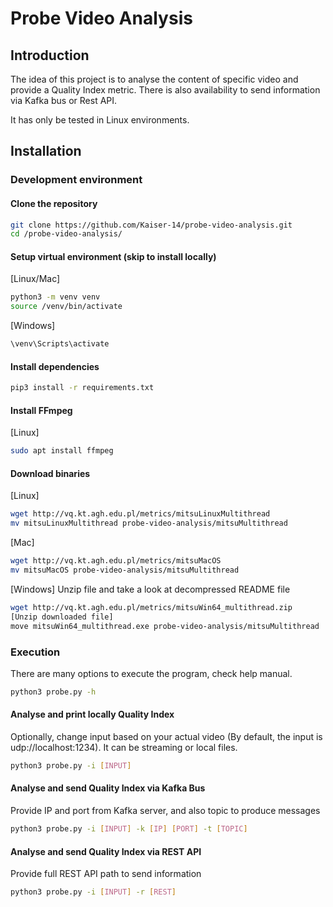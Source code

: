 # Probe Video Analysis

## Introduction

The idea of this project is to analyse the content of specific video and provide a Quality Index metric. There is also availability to send information via Kafka bus or Rest API.

It has only be tested in Linux environments.

## Installation

### Development environment

#### Clone the repository
```bash
git clone https://github.com/Kaiser-14/probe-video-analysis.git
cd /probe-video-analysis/
```

#### Setup virtual environment (skip to install locally)
[Linux/Mac]
```bash
python3 -m venv venv
source /venv/bin/activate
```

[Windows]
```bash
\venv\Scripts\activate
```

#### Install dependencies
```bash
pip3 install -r requirements.txt
```
#### Install FFmpeg
[Linux]
```bash
sudo apt install ffmpeg
```
#### Download binaries
[Linux]
```bash
wget http://vq.kt.agh.edu.pl/metrics/mitsuLinuxMultithread
mv mitsuLinuxMultithread probe-video-analysis/mitsuMultithread
```
[Mac]
```bash
wget http://vq.kt.agh.edu.pl/metrics/mitsuMacOS
mv mitsuMacOS probe-video-analysis/mitsuMultithread
```
[Windows]
Unzip file and take a look at decompressed README file
```bash
wget http://vq.kt.agh.edu.pl/metrics/mitsuWin64_multithread.zip
[Unzip downloaded file]
move mitsuWin64_multithread.exe probe-video-analysis/mitsuMultithread
```

### Execution

There are many options to execute the program, check help manual.

```bash
python3 probe.py -h
```

#### Analyse and print locally Quality Index
Optionally, change input based on your actual video (By default, the input is udp://localhost:1234). It can be streaming or local files. 
```bash
python3 probe.py -i [INPUT]
```

#### Analyse and send Quality Index via Kafka Bus
Provide IP and port from Kafka server, and also topic to produce messages
```bash
python3 probe.py -i [INPUT] -k [IP] [PORT] -t [TOPIC]
```

#### Analyse and send Quality Index via REST API
Provide full REST API path to send information
```bash
python3 probe.py -i [INPUT] -r [REST]
```